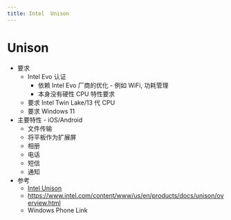 ```yaml
---
title: Intel  Unison
---
```

# Unison

- 要求
  - Intel Evo 认证
    - 依赖 Intel Evo 厂商的优化 - 例如 WiFi, 功耗管理
    - 本身没有硬性 CPU 特性要求
  - 要求 Intel Twin Lake/13 代 CPU
  - 要求 Windows 11
- 主要特性 - iOS/Android
  - 文件传输
  - 将平板作为扩展屏
  - 相册
  - 电话
  - 短信
  - 通知
- 参考
  - [Intel Unison](https://en.wikipedia.org/wiki/Intel_Unison)
  - https://www.intel.com/content/www/us/en/products/docs/unison/overview.html
  - Windows Phone Link

